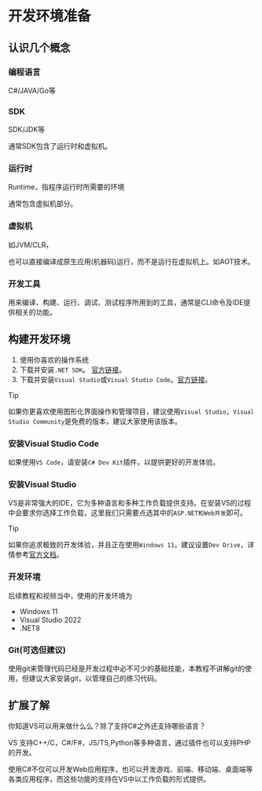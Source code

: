# 开发环境准备

## 认识几个概念

### 编程语言

C#/JAVA/Go等

### SDK

SDK/JDK等

通常SDK包含了运行时和虚拟机。

### 运行时

Runtime，指程序运行时所需要的环境

通常包含虚拟机部分。

### 虚拟机

如JVM/CLR，

也可以直接编译成原生应用(机器码)运行，而不是运行在虚拟机上。如AOT技术。

### 开发工具

用来编译、构建、运行、调试、测试程序所用到的工具，通常是CLI命令及IDE提供相关的功能。

## 构建开发环境

1. 使用你喜欢的操作系统
2. 下载并安装`.NET SDK`。 [官方链接](https://dotnet.microsoft.com/zh-cn/download)。
3. 下载并安装`Visual Studio`或`Visual Studio Code`。[官方链接](https://visualstudio.microsoft.com/zh-hans/)。

> [!TIP]
> 如果你更喜欢使用图形化界面操作和管理项目，建议使用`Visual Studio`，`Visual Studio Community`是免费的版本，建议大家使用该版本。

### 安装Visual Studio Code

如果使用`VS Code`，请安装`C# Dev Kit`插件，以提供更好的开发体验。

### 安装Visual Studio

VS是非常强大的IDE，它为多种语言和多种工作负载提供支持。在安装VS的过程中会要求你选择工作负载，这里我们只需要点选其中的`ASP.NET和Web开发`即可。

> [!TIP]
> 如果你追求极致的开发体验，并且正在使用`Windows 11`，建议设置`Dev Drive`，详情参考[官方文档](https://learn.microsoft.com/zh-cn/windows/dev-drive/)。

### 开发环境

后续教程和视频当中，使用的开发环境为

- Windows 11
- Visual Studio 2022
- .NET8

### Git(可选但建议)

使用git来管理代码已经是开发过程中必不可少的基础技能，本教程不讲解git的使用，但建议大家安装git，以管理自己的练习代码。


## 扩展了解

你知道VS可以用来做什么么？除了支持C#之外还支持哪些语言？

VS 支持C++/C，C#/F#，JS/TS,Python等多种语言，通过插件也可以支持PHP的开发。

使用C#不仅可以开发Web应用程序，也可以开发游戏、前端、移动端、桌面端等各类应用程序，而这些功能的支持在VS中以工作负载的形式提供。
